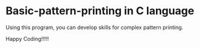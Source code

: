 # Basic-pattern-printing in C language
Using this program, you can develop skills for complex pattern printing.

Happy Coding!!!!!
